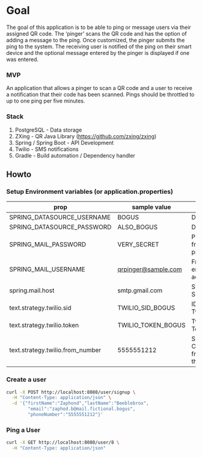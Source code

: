 # Goal

The goal of this application is to be able to ping or message users via their assigned QR code. The ‘pinger’ scans the QR code and has the option of adding a message to the ping. Once customized, the pinger submits the ping to the system. The receiving user is notified of the ping on their smart device and the optional message entered by the pinger is displayed if one was entered.

### MVP

An application that allows a pinger to scan a QR code and a user to receive a notification that their code has been scanned. Pings should be throttled to up to one ping per five minutes.

### Stack

1. PostgreSQL - Data storage
2. ZXing - QR Java Library (https://github.com/zxing/zxing)
3. Spring / Spring Boot - API Development
4. Twilio - SMS notifications
5. Gradle - Build automation / Dependency handler

## Howto

### Setup Environment variables (or application.properties)





| prop                             | sample value | desc               |
|----------------------------------|--------------|--------------------|
| SPRING_DATASOURCE_USERNAME       | BOGUS        | DB User |
| SPRING_DATASOURCE_PASSWORD       | ALSO_BOGUS | DB Pw| 
| SPRING_MAIL_PASSWORD             | VERY_SECRET         | Pw from provider   |
| SPRING_MAIL_USERNAME             | qrpinger@sample.com | From email address | 
| spring.mail.host                 | smtp.gmail.com      | SMTP Server        |
| text.strategy.twilio.sid         | TWILIO_SID_BOGUS | ID for Twilio |
| text.strategy.twilio.token       | TWILIO_TOKEN_BOGUS | Twilio Token|
| text.strategy.twilio.from_number | 5555551212 | SMS Comes from this # |

### Create a user
```bash
curl -X POST http://localhost:8080/user/signup \
  -H "Content-Type: application/json" \
  -d '{"firstName":"Zaphond","lastName":"Beeblebrox", 
        "email":"zaphod.b@mail.fictional.bogus", 
        "phoneNumber":"5555551212"}' 
```
  
### Ping a User
```bash
curl -X GET http://localhost:8080/user/8 \
  -H "Content-Type: application/json"
```